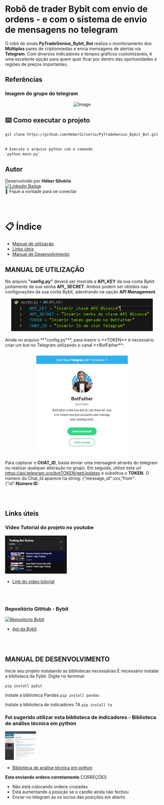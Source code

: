 # Robô de trader Bybit com envio de ordens - e com o sistema de envio de mensagens no telegram

O robô de sinais **PyTradeGenius_Bybit_Bot** realiza o monitoramento dos **Múltiplos** pares de criptomoedas e envia mensagens de alertas via **Telegram**. Com diversos indicadores e tempos gráficos customizavéis, é uma excelente opção para quem quer ficar por dentro das oportunidades e regiões de preços importantes.

## Referências

### Imagem do grupo do telegram
<div align="center">
<img src ="https://raw.githubusercontent.com/HeberSilverio/PyTradeGenius_Bybit_Bot/main/img/imageTelegram.JPG" alt="Image" style="max-width: 40%;">
</div>

## ⌨️ Como executar o projeto
```* Clonando o repositório
git clone https://github.com/HeberSilverio/PyTradeGenius_Bybit_Bot.git


# Execute o arquivo python com o comando
`python main.py`
```

## Autor
Desenvolvido por **Héber Silvério** </br>
<a href="https://www.linkedin.com/in/hebersilverio/" rel="nofollow" target="_blank"><img src="https://img.shields.io/badge/LinkedIn-0077B5?style=for-the-badge&logo=linkedin&logoColor=white" alt="Linkedin Badge" data-canonical-src="https://img.shields.io/badge/linkedin-%230077B5.svg?&amp;style=for-the-badge&amp;logo=linkedin&amp;logoColor=white&amp;link=https://www.linkedin.com/in/hebersilverio/" style="max-width:100%;"></a></br>
👋 Fique a vontade para se conectar

</br></br>

# 📋 Índice

*  <a href="https://github.com/HeberSilverio/PyTradeGenius_Bin_Bot?tab=readme-ov-file#manual-de-utiliza%C3%A7%C3%A3o" rel="nofollow" target="_blank">Manual de utilização</a>
*  <a href="https://github.com/HeberSilverio/PyTradeGenius_Bin_Bot?tab=readme-ov-file#links-%C3%BAteis" rel="nofollow" target="_blank">Links úteis</a>
*  <a href="https://github.com/HeberSilverio/PyTradeGenius_Bin_Bot?tab=readme-ov-file#manual-de-desenvolvimento" rel="nofollow" target="_blank">Manual de Desenvolvimento</a>


## **MANUAL DE UTILIZAÇÃO**

No arquivo **"config.py"** deverá ser inserida a **API_KEY** da sua conta Bybit juntamente de sua senha **API_ SECRET**. Ambos podem ser obtidos nas configurações da sua conta Bybit, adentrando na opção **API Management**.
<div align="center">
<img src = "https://raw.githubusercontent.com/HeberSilverio/PyHbSinais/main/img/secrets.png">
</div>

</br>
Ainda no arquivo **"config.py"**, para inserir o **TOKEN** é necessário criar um bot no Telegram utilizando o canal **BotFather**:
<div align="center">
<img src = "https://raw.githubusercontent.com/HeberSilverio/PyHbSinais/main/img/botfather.png" alt="Image" height="350" width="300">
</div>
  
Para capturar o **CHAT_ID**, basta enviar uma mensagem através do telegram ou realizar qualquer alteração no grupo.
Em seguida, utilize esta url https://api.telegram.org/botTOKEN/getUpdates e substitua o **TOKEN**. 
O número do Chat_Id aparece na string: {"message_id":xxx,"from":{"id":**Número ID**.

</br></br>

## Links úteis 

### Vídeo Tutorial do projeto no youtube
<a target="_blank" rel="noopener noreferrer" href="gif do vídeo">
    <img src="https://raw.githubusercontent.com/HeberSilverio/PyTradeGenius_Bin_Bot/main/img/print_video.JPG" alt="Print Video" style="max-width: 40%;">
</a> </br>

* <a href="https://youtu.be/YVnu7aSMaCM?si=mwc2suq6GYSAH8R0" rel="nofollow" target="_blank">Link do video tutorial</a> 

</br></br>

### Repositório GitHub - Bybit
<a target="_blank" rel="noopener noreferrer" href="gif do vídeo">
    <img src="" alt="Repositorio Bybit" style="max-width: 40%;">
</a> </br>

*  <a href="" target="_blank">Api da Bybit</a> 

</br></br>



## **MANUAL DE DESENVOLVIMENTO**
Inicie seu projeto instalando as bibliotecas necessárias
É necessário instalar a biblioteca da Pybit. Digite no terminal: 

`pip install pybit`

Instale a biblioteca Pandas
`pip install pandas`

Instale a biblioteca de indicadores TA
`pip install ta`


### Foi sugerido utilizar esta biblioteca de indicadores - Biblioteca de análise técnica em python 

<a target="_blank" rel="noopener noreferrer" href="gif do vídeo">
    <img src="https://raw.githubusercontent.com/HeberSilverio/PyTradeGenius_Bin_Bot/main/img/biblioteca%20de%20indicadores%20python.JPG" alt="Biblioteca de indicadores" style="max-width: 20%;">
</a> </br>

*  <a href="https://github.com/binance/binance-futures-connector-python/tree/main/examples/um_futures/trade" rel="nofollow" target="_blank">Biblioteca de análise técnica em python</a> 


**Esta enviando ordens corretamente**
CORREÇÕES
* Não está colocando ordens cruzadas
* Está aumentando a posição se o candle ainda não fechou
* Enviar no telegram as os lucros das posições em aberto